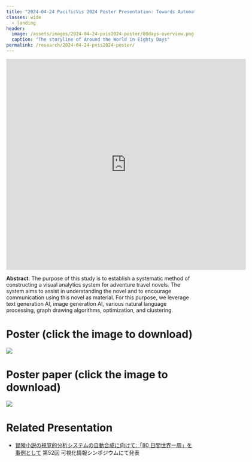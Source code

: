 ```yaml
---
title: "2024-04-24 PacificVis 2024 Poster Presentation: Towards Automated Generation of VA Systems for Adventure Stories"
classes: wide
  - landing
header:
  image: /assets/images/2024-04-24-pvis2024-poster/80days-overview.png
  caption: "The storyline of Around the World in Eighty Days"
permalink: /research/2024-04-24-pvis2024-poster/
---
```


<iframe src="https://player.vimeo.com/video/938008202?h=af2dbe2dd6" width="640" height="564" frameborder="0" allow="autoplay; fullscreen" allowfullscreen></iframe>

**Abstract**: The purpose of this study is to establish a systematic method of constructing a visual analytics system for adventure travel novels. The system aims to assist in understanding the novel and to encourage communication using this novel as material. For this purpose, we leverage text generation AI, image generation AI, various natural language processing, graph drawing algorithms, optimization, and clustering.

# Poster (click the image to download)

<a href="https://www.dropbox.com/scl/fi/tl6zny0ebn76hx9k3uksc/2024-04-24-pvis-poster.pdf?rlkey=rac12gl8neyt15tb844etobgo&dl=0"><img src="/smartnova/assets/images/2024-04-24-pvis2024-poster/80days-poster.png"></a>

# Poster paper (click the image to download)

<a alt="Poster paper" href="https://www.dropbox.com/scl/fi/qerxwie1tgwdw0vtfkfy8/pvis2024_poster_80days.pdf?rlkey=fnmq4ikxr69mcb60o03bbkj9f&dl=0"><img src="/smartnova/assets/images/2024-04-24-pvis2024-poster/80days-paper.png"></a>

# Related Presentation

- [冒険小説の視覚的分析システムの自動合成に向けて:「80 日間世界一周」を事例として](/smartnova/research/2024-07-19-vsjs2024-80days/) 第52回 可視化情報シンポジウムにて発表